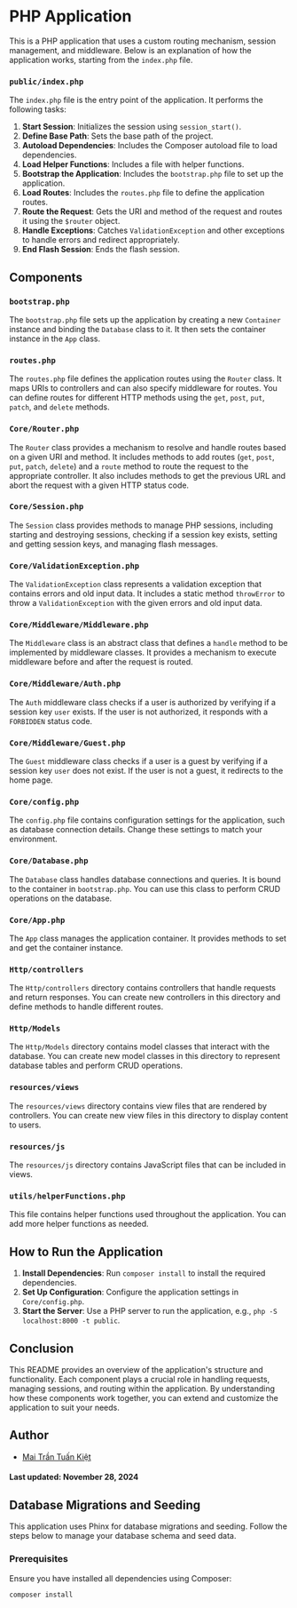 # PHP Application

This is a PHP application that uses a custom routing mechanism, session management, and middleware.
Below is an explanation of how the application works, starting from the `index.php` file.

### `public/index.php`

The `index.php` file is the entry point of the application. It performs the following tasks:

1. **Start Session**: Initializes the session using `session_start()`.
2. **Define Base Path**: Sets the base path of the project.
3. **Autoload Dependencies**: Includes the Composer autoload file to load dependencies.
4. **Load Helper Functions**: Includes a file with helper functions.
5. **Bootstrap the Application**: Includes the `bootstrap.php` file to set up the application.
6. **Load Routes**: Includes the `routes.php` file to define the application routes.
7. **Route the Request**: Gets the URI and method of the request and routes it using the `$router`
   object.
8. **Handle Exceptions**: Catches `ValidationException` and other exceptions to handle errors and
   redirect appropriately.
9. **End Flash Session**: Ends the flash session.

## Components

### `bootstrap.php`

The `bootstrap.php` file sets up the application by creating a new `Container` instance and binding
the `Database` class to it. It then sets the container instance in the `App` class.

### `routes.php`

The `routes.php` file defines the application routes using the `Router` class. It maps URIs to
controllers and can also specify middleware for routes. You can define routes for different HTTP
methods using the `get`, `post`, `put`, `patch`, and `delete` methods.

### `Core/Router.php`

The `Router` class provides a mechanism to resolve and handle routes based on a given URI and
method. It includes methods to add routes (`get`, `post`, `put`, `patch`, `delete`) and a `route`
method to route the request to the appropriate controller. It also includes methods to get the
previous URL and abort the request with a given HTTP status code.

### `Core/Session.php`

The `Session` class provides methods to manage PHP sessions, including starting and destroying
sessions, checking if a session key exists, setting and getting session keys, and managing flash
messages.

### `Core/ValidationException.php`

The `ValidationException` class represents a validation exception that contains errors and old input
data. It includes a static method `throwError` to throw a `ValidationException` with the given
errors and old input data.

### `Core/Middleware/Middleware.php`

The `Middleware` class is an abstract class that defines a `handle` method to be implemented by
middleware classes. It provides a mechanism to execute middleware before and after the request is
routed.

### `Core/Middleware/Auth.php`

The `Auth` middleware class checks if a user is authorized by verifying if a session key `user`
exists. If the user is not authorized, it responds with a `FORBIDDEN` status code.

### `Core/Middleware/Guest.php`

The `Guest` middleware class checks if a user is a guest by verifying if a session key `user` does
not exist. If the user is not a guest, it redirects to the home page.

### `Core/config.php`

The `config.php` file contains configuration settings for the application, such as database
connection details. Change these settings to match your environment.

### `Core/Database.php`

The `Database` class handles database connections and queries. It is bound to the container in
`bootstrap.php`. You can use this class to perform CRUD operations on the database.

### `Core/App.php`

The `App` class manages the application container. It provides methods to set and get the container
instance.

### `Http/controllers`

The `Http/controllers` directory contains controllers that handle requests and return responses.
You can create new controllers in this directory and define methods to handle different routes.

### `Http/Models`

The `Http/Models` directory contains model classes that interact with the database. You can
create new model classes in this directory to represent database tables and perform CRUD operations.

### `resources/views`

The `resources/views` directory contains view files that are rendered by controllers. You can create
new view files in this directory to display content to users.

### `resources/js`

The `resources/js` directory contains JavaScript files that can be included in views.

### `utils/helperFunctions.php`

This file contains helper functions used throughout the application. You can add more helper
functions as needed.

## How to Run the Application

1. **Install Dependencies**: Run `composer install` to install the required dependencies.
2. **Set Up Configuration**: Configure the application settings in `Core/config.php`.
3. **Start the Server**: Use a PHP server to run the application,
   e.g., `php -S localhost:8000 -t public`.

## Conclusion

This README provides an overview of the application's structure and functionality. Each
component plays a crucial role in handling requests, managing sessions, and routing within the
application. By understanding how these components work together, you can extend and customize the
application to suit your needs.

## Author

- [Mai Trần Tuấn Kiệt](https://github.com/mttk2004)

#### Last updated: November 28, 2024

## Database Migrations and Seeding

This application uses Phinx for database migrations and seeding. Follow the steps below to manage your database schema and seed data.

### Prerequisites

Ensure you have installed all dependencies using Composer:

```bash
composer install
```
